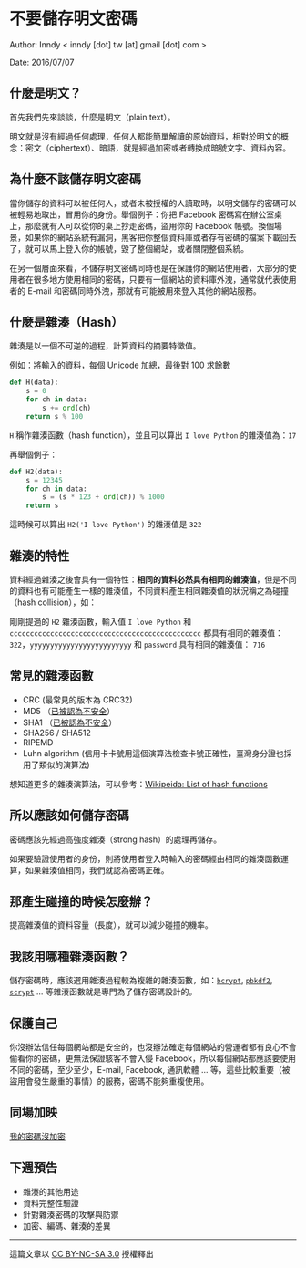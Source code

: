 # 不要儲存明文密碼

Author: Inndy < inndy [dot] tw [at] gmail [dot] com >

Date: 2016/07/07

## 什麼是明文？

首先我們先來談談，什麼是明文（plain text）。

明文就是沒有經過任何處理，任何人都能簡單解讀的原始資料，相對於明文的概念：密文（ciphertext）、暗語，就是經過加密或者轉換成暗號文字、資料內容。

## 為什麼不該儲存明文密碼

當你儲存的資料可以被任何人，或者未被授權的人讀取時，以明文儲存的密碼可以被輕易地取出，冒用你的身份。舉個例子：你把 Facebook 密碼寫在辦公室桌上，那麼就有人可以從你的桌上抄走密碼，盜用你的 Facebook 帳號。換個場景，如果你的網站系統有漏洞，黑客把你整個資料庫或者存有密碼的檔案下載回去了，就可以馬上登入你的帳號，毀了整個網站，或者關閉整個系統。

在另一個層面來看，不儲存明文密碼同時也是在保護你的網站使用者，大部分的使用者在很多地方使用相同的密碼，只要有一個網站的資料庫外洩，通常就代表使用者的 E-mail 和密碼同時外洩，那就有可能被用來登入其他的網站服務。

## 什麼是雜湊（Hash）

雜湊是以一個不可逆的過程，計算資料的摘要特徵值。

例如：將輸入的資料，每個 Unicode 加總，最後對 100 求餘數

``` python
def H(data):
    s = 0
    for ch in data:
        s += ord(ch)
    return s % 100
```

`H` 稱作雜湊函數（hash function），並且可以算出 `I love Python` 的雜湊值為：`17`

再舉個例子：

``` python
def H2(data):
    s = 12345
    for ch in data:
        s = (s * 123 + ord(ch)) % 1000
    return s
```

這時候可以算出 `H2('I love Python')` 的雜湊值是 `322`

## 雜湊的特性

資料經過雜湊之後會具有一個特性：**相同的資料必然具有相同的雜湊值**，但是不同的資料也有可能產生一樣的雜湊值，不同資料產生相同雜湊值的狀況稱之為碰撞（hash collision），如：

剛剛提過的 `H2` 雜湊函數，輸入值 `I love Python` 和 `ccccccccccccccccccccccccccccccccccccccccccccccc` 都具有相同的雜湊值： `322`，`yyyyyyyyyyyyyyyyyyyyyyyyy` 和 `password` 具有相同的雜湊值： `716`

## 常見的雜湊函數

- CRC (最常見的版本為 CRC32)
- MD5 （[已被認為不安全](http://www.infosec.sdu.edu.cn/2person_wangxiaoyun.htm)）
- SHA1 （[已被認為不安全](http://www.infosec.sdu.edu.cn/2person_wangxiaoyun.htm)）
- SHA256 / SHA512
- RIPEMD
- Luhn algorithm (信用卡卡號用這個演算法檢查卡號正確性，臺灣身分證也採用了類似的演算法)

想知道更多的雜湊演算法，可以參考：[Wikipeida: List of hash functions](https://en.wikipedia.org/wiki/List_of_hash_functions)

## 所以應該如何儲存密碼

密碼應該先經過高強度雜湊（strong hash）的處理再儲存。

如果要驗證使用者的身份，則將使用者登入時輸入的密碼經由相同的雜湊函數運算，如果雜湊值相同，我們就認為密碼正確。

## 那產生碰撞的時候怎麼辦？

提高雜湊值的資料容量（長度），就可以減少碰撞的機率。

## 我該用哪種雜湊函數？

儲存密碼時，應該選用雜湊過程較為複雜的雜湊函數，如：[`bcrypt`](https://en.wikipedia.org/wiki/Bcrypt), [`pbkdf2`](https://en.wikipedia.org/wiki/PBKDF2), [`scrypt`](https://en.wikipedia.org/wiki/Scrypt) ... 等雜湊函數就是專門為了儲存密碼設計的。

## 保護自己

你沒辦法信任每個網站都是安全的，也沒辦法確定每個網站的營運者都有良心不會偷看你的密碼，更無法保證駭客不會入侵 Facebook，所以每個網站都應該要使用不同的密碼，至少至少，E-mail, Facebook, 通訊軟體 ... 等，這些比較重要（被盜用會發生嚴重的事情）的服務，密碼不能夠重複使用。

## 同場加映

[我的密碼沒加密](http://plainpass.com/)

## 下週預告

- 雜湊的其他用途
- 資料完整性驗證
- 針對雜湊密碼的攻擊與防禦
- 加密、編碼、雜湊的差異

---

這篇文章以 [CC BY-NC-SA 3.0](https://creativecommons.org/licenses/by-nc-sa/3.0/tw/) 授權釋出
